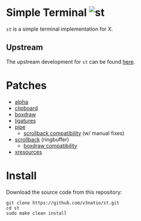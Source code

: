# Simple Terminal ![st](https://img.shields.io/static/v1?label=st&message=0.9.2&color=blue&style=flat-square)

`st` is a simple terminal implementation for X.

## Upstream

The upstream development for `st` can be found [here](https://git.suckless.org/st).

# Patches

- [alpha](https://st.suckless.org/patches/alpha_focus_highlight/)
- [clipboard](https://st.suckless.org/patches/clipboard/)
- [boxdraw](https://st.suckless.org/patches/boxdraw/)
- [ligatures](https://st.suckless.org/patches/ligatures/)
- [pipe](https://st.suckless.org/patches/externalpipe/)
  - [scrollback compatibility](https://st.suckless.org/patches/externalpipe/) (w/ manual fixes)
- [scrollback](https://st.suckless.org/patches/scrollback/) (ringbuffer)
  - [boxdraw compatibility](https://st.suckless.org/patches/ligatures/)
- [xresources](https://st.suckless.org/patches/xresources/)

# Install

Download the source code from this repository:

```
git clone https://github.com/v3natio/st.git
cd st
sudo make clean install
```
